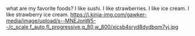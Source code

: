what are my favorite foods?
I like sushi.
I like strawberries.
I like ice cream.
I like strawberry ice cream.
https://i.kinja-img.com/gawker-media/image/upload/s--MNEJonW5--/c_scale,f_auto,fl_progressive,q_80,w_800/xicsb4sryd8dydbqm7yj.jpg
